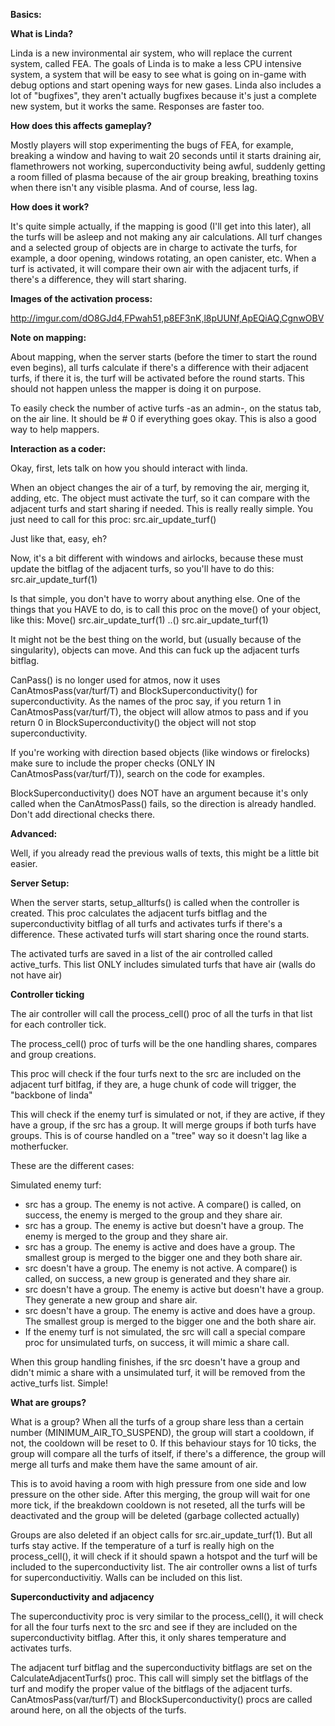 

**Basics:**

**What is Linda?**

Linda is a new invironmental air system, who will replace the current system, called FEA. The goals of Linda is to make a less CPU intensive system, a system that will be easy to see what is going on in-game with debug options and start opening ways for new gases. Linda also includes a lot of "bugfixes", they aren't actually bugfixes because it's just a complete new system, but it works the same. Responses are faster too.

**How does this affects gameplay?**

Mostly players will stop experimenting the bugs of FEA, for example, breaking a window and having to wait 20 seconds until it starts draining air, flamethrowers not working, superconductivity being awful, suddenly getting a room filled of plasma because of the air group breaking, breathing toxins when there isn't any visible plasma. And of course, less lag.

**How does it work?**

It's quite simple actually, if the mapping is good (I'll get into this later), all the turfs will be asleep and not making any air calculations. All turf changes and a selected group of objects are in charge to activate the turfs, for example, a door opening, windows rotating, an open canister, etc. When a turf is activated, it will compare their own air with the adjacent turfs, if there's a difference, they will start sharing.

**Images of the activation process:**

http://imgur.com/dO8GJd4,FPwah51,p8EF3nK,l8pUUNf,ApEQiAQ,CgnwOBV

**Note on mapping:**

About mapping, when the server starts (before the timer to start the round even begins), all turfs calculate if there's a difference with their adjacent turfs, if there it is, the turf will be activated before the round starts. This should not happen unless the mapper is doing it on purpose. 

To easily check the number of active turfs -as an admin-, on the status tab, on the air line. It should be # 0 if everything goes okay. This is also a good way to help mappers.


**Interaction as a coder:**

Okay, first, lets talk on how you should interact with linda.

When an object changes the air of a turf, by removing the air, merging it, adding, etc. The object must activate the turf, so it can compare with the adjacent turfs and start sharing if needed. This is really really simple. You just need to call for this proc:
src.air_update_turf()

Just like that, easy, eh?

Now, it's a bit different with windows and airlocks, because these must update the bitflag of the adjacent turfs, so you'll have to do this:
src.air_update_turf(1)

Is that simple, you don't have to worry about anything else. One of the things that you HAVE to do, is to call this proc on the move() of your object, like this:
Move()
src.air_update_turf(1)
..()
src.air_update_turf(1)

It might not be the best thing on the world, but (usually because of the singularity), objects can move. And this can fuck up the adjacent turfs bitflag.

CanPass() is no longer used for atmos, now it uses CanAtmosPass(var/turf/T) and BlockSuperconductivity() for superconductivity. As the names of the proc say, if you return 1 in CanAtmosPass(var/turf/T), the object will allow atmos to pass and if you return 0 in BlockSuperconductivity() the object will not stop superconductivity. 

If you're working with direction based objects (like windows or firelocks) make sure to include the proper checks (ONLY IN CanAtmosPass(var/turf/T)), search on the code for examples.

BlockSuperconductivity() does NOT have an argument because it's only called when the CanAtmosPass() fails, so the direction is already handled. Don't add directional checks there.

**Advanced:**

Well, if you already read the previous walls of texts, this might be a little bit easier.

**Server Setup:**

When the server starts, setup_allturfs() is called when the controller is created. This proc calculates the adjacent turfs bitflag and the superconductivity bitflag of all turfs and activates turfs if there's a difference. These activated turfs will start sharing once the round starts.

The activated turfs are saved in a list of the air controlled called active_turfs. This list ONLY includes simulated turfs that have air (walls do not have air)

**Controller ticking**

The air controller will call the process_cell() proc of all the turfs in that list for each controller tick.

The process_cell() proc of turfs will be the one handling shares, compares and group creations.

This proc will check if the four turfs next to the src are included on the adjacent turf bitlfag, if they are, a huge chunk of code will trigger, the "backbone of linda"

This will check if the enemy turf is simulated or not, if they are active, if they have a group, if the src has a group. It will merge groups if both turfs have groups. This is of course handled on a "tree" way so it doesn't lag like a motherfucker.

These are the different cases:

Simulated enemy turf:

* src has a group. The enemy is not active. A compare() is called, on success, the enemy is merged to the group and they share air.
* src has a group. The enemy is active but doesn't have a group. The enemy is merged to the group and they share air.
* src has a group. The enemy is active and does have a group. The smallest group is merged to the bigger one and they both share air.
* src doesn't have a group. The enemy is not active. A compare() is called, on success, a new group is generated and they share air.
* src doesn't have a group. The enemy is active but doesn't have a group. They generate a new group and share air.
* src doesn't have a group. The enemy is active and does have a group. The smallest group is merged to the bigger one and the both share air.
* If the enemy turf is not simulated, the src will call a special compare proc for unsimulated turfs, on success, it will mimic a share call.

When this group handling finishes, if the src doesn't have a group and didn't mimic a share with a unsimulated turf, it will be removed from the active_turfs list. Simple!

**What are groups?**

What is a group? When all the turfs of a group share less than a certain number (MINIMUM_AIR_TO_SUSPEND), the group will start a cooldown, if not, the cooldown will be reset to 0. If this behaviour stays for 10 ticks, the group will compare all the turfs of itself, if there's a difference, the group will merge all turfs and make them have the same amount of air. 

This is to avoid having a room with high pressure from one side and low pressure on the other side. After this merging, the group will wait for one more tick, if the breakdown cooldown is not reseted, all the turfs will be deactivated and the group will be deleted (garbage collected actually)

Groups are also deleted if an object calls for src.air_update_turf(1). But all turfs stay active.
If the temperature of a turf is really high on the process_cell(), it will check if it should spawn a hotspot and the turf will be included to the superconductivity list. The air controller owns a list of turfs for superconductivitiy. Walls can be included on this list.

**Superconductivity and adjacency**

The superconductivity proc is very similar to the process_cell(), it will check for all the four turfs next to the src and see if they are included on the superconductivity bitflag. After this, it only shares temperature and activates turfs.

The adjacent turf bitflag and the superconductivity bitflags are set on the CalculateAdjacentTurfs() proc. This call will simply set the bitflags of the turf and modify the proper value of the bitflags of the adjacent turfs. CanAtmosPass(var/turf/T) and BlockSuperconductivity() procs are called around here, on all the objects of the turfs.

